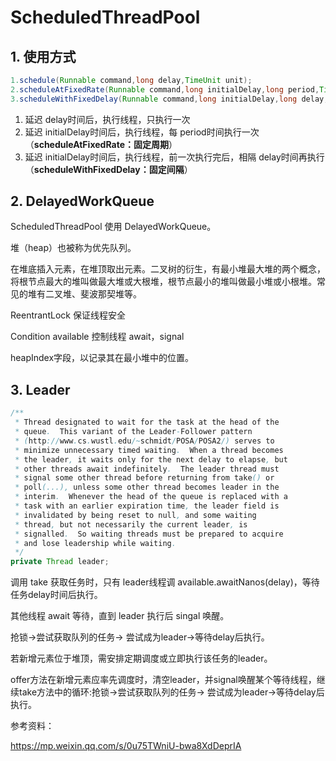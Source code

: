 # ScheduledThreadPool



## 1. 使用方式

```java
1.schedule(Runnable command,long delay,TimeUnit unit);
2.scheduleAtFixedRate(Runnable command,long initialDelay,long period,TimeUnit unit);
3.scheduleWithFixedDelay(Runnable command,long initialDelay,long delay,TimeUnit unit) ;
```

1. 延迟 delay时间后，执行线程，只执行一次
2. 延迟 initialDelay时间后，执行线程，每 period时间执行一次（**scheduleAtFixedRate：固定周期**）
3. 延迟 initialDelay时间后，执行线程，前一次执行完后，相隔 delay时间再执行（**scheduleWithFixedDelay：固定间隔**）



## 2. DelayedWorkQueue

ScheduledThreadPool 使用 DelayedWorkQueue。

堆（heap）也被称为优先队列。

在堆底插入元素，在堆顶取出元素。二叉树的衍生，有最小堆最大堆的两个概念，将根节点最大的堆叫做最大堆或大根堆，根节点最小的堆叫做最小堆或小根堆。常见的堆有二叉堆、斐波那契堆等。



ReentrantLock 保证线程安全

Condition available 控制线程 await，signal

heapIndex字段，以记录其在最小堆中的位置。



## 3. Leader

```java
/**
 * Thread designated to wait for the task at the head of the
 * queue.  This variant of the Leader-Follower pattern
 * (http://www.cs.wustl.edu/~schmidt/POSA/POSA2/) serves to
 * minimize unnecessary timed waiting.  When a thread becomes
 * the leader, it waits only for the next delay to elapse, but
 * other threads await indefinitely.  The leader thread must
 * signal some other thread before returning from take() or
 * poll(...), unless some other thread becomes leader in the
 * interim.  Whenever the head of the queue is replaced with a
 * task with an earlier expiration time, the leader field is
 * invalidated by being reset to null, and some waiting
 * thread, but not necessarily the current leader, is
 * signalled.  So waiting threads must be prepared to acquire
 * and lose leadership while waiting.
 */
private Thread leader;
```



调用 take 获取任务时，只有 leader线程调 available.awaitNanos(delay)，等待任务delay时间后执行。

其他线程 await 等待，直到 leader 执行后 singal 唤醒。

抢锁->尝试获取队列的任务-> 尝试成为leader->等待delay后执行。





若新增元素位于堆顶，需安排定期调度或立即执行该任务的leader。

offer方法在新增元素应率先调度时，清空leader，并signal唤醒某个等待线程，继续take方法中的循环:抢锁->尝试获取队列的任务-> 尝试成为leader->等待delay后执行。





参考资料：

https://mp.weixin.qq.com/s/0u75TWniU-bwa8XdDeprIA